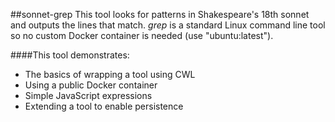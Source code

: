 ##sonnet-grep
This tool looks for patterns in Shakespeare's 18th sonnet and outputs the lines that match. *grep* is a standard Linux command line tool so no custom Docker container is needed (use "ubuntu:latest").

####This tool demonstrates:
- The basics of wrapping a tool using CWL
- Using a public Docker container
- Simple JavaScript expressions
- Extending a tool to enable persistence